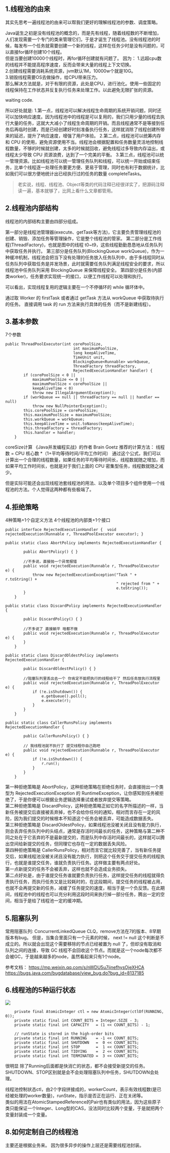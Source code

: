 ## 1.线程池的由来
其实先思考一遍线程池的由来可以帮我们更好的理解线程池的参数、调度策略。

Java诞生之初是没有线程池的概念的，而是先有线程，随着线程数的不断增加，人们发现需要一个专门的类来管理它们，于是才诞生了线程池。没有线程池的时候，每发布一个任务就需要创建一个新的线程，这样在任务少时是没有问题的，可以直接for循环创建10个线程。  
但是当要创建10000个线程时，再for循环创建就有问题了。 因为：
1.远超cpu数的线程并不能提高程序速度，反而会带来大量的线程上下文切换。  
2.创建线程需要消耗系统资源，jvm默认1M，10000w个就是10G。  
3.销毁线程需要OS去做操作，给CPU带来压力。  
那么解决方法就是，对于有限的资源，此处是CPU，进行池化。使用一些固定的线程保持在工作状态并反复执行任务来处理工作。以此避免无限扩张的资源。  

waiting code.

所以好处就是: 
1.第一点，线程池可以解决线程生命周期的系统开销问题，同时还可以加快响应速度。因为线程池中的线程是可以复用的，我们只用少量的线程去执行大量的任务，这就大大减小了线程生命周期的开销。而且线程通常不是等接到任务后再临时创建，而是已经创建好时刻准备执行任务，这样就消除了线程创建所带来的延迟，提升了响应速度，增强了用户体验。
2.第二点，线程池可以统筹内存和 CPU 的使用，避免资源使用不当。线程池会根据配置和任务数量灵活地控制线程数量，不够的时候就创建，太多的时候就回收，避免线程过多导致内存溢出，或线程太少导致 CPU 资源浪费，达到了一个完美的平衡。
3.第三点，线程池可以统一管理资源。比如线程池可以统一管理任务队列和线程，可以统一开始或结束任务，比单个线程逐一处理任务要更方便、更易于管理，同时也有利于数据统计，比如我们可以很方便地统计出已经执行过的任务的数量 completeTasks。

> 老实说，线程、线程池、Object等类的代码注释已经很详实了，把源码注释读一遍，基本就够了，比网上看什么文章都管用。

## 2.线程池内部结构

线程池的内部结构主要由四部分组成。

第一部分是线程池管理器(execute、getTask等方法)，它主要负责管理线程池的创建、销毁、添加任务等管理操作，它是整个线程池的管家。
第二部分是工作线程(ThreadFactory)，也就是图中的线程 t0~t9，这些线程勤勤恳恳地从任务队列中获取任务并执行。
第三部分是任务队列(BlockingQueue<Runnable> workQueue)，作为一种缓冲机制，线程池会把当下没有处理的任务放入任务队列中，由于多线程同时从任务队列中获取任务是并发场景，此时就需要任务队列满足线程安全的要求，所以线程池中任务队列采用 BlockingQueue 来保障线程安全。
第四部分是任务(内部类worker)，任务要求实现统一的接口，以便工作线程可以处理和执行。


可以看出，实现线程复用的逻辑主要在一个不停循环的 while 循环体中。

通过取 Worker 的 firstTask 或者通过 getTask 方法从 workQueue 中获取待执行的任务。
直接调用 task 的 run 方法来执行具体的任务（而不是新建线程）。

## 3.基本参数

7个参数

```
public ThreadPoolExecutor(int corePoolSize,
                              int maximumPoolSize,
                              long keepAliveTime,
                              TimeUnit unit,
                              BlockingQueue<Runnable> workQueue,
                              ThreadFactory threadFactory,
                              RejectedExecutionHandler handler) {
        if (corePoolSize < 0 ||
            maximumPoolSize <= 0 ||
            maximumPoolSize < corePoolSize ||
            keepAliveTime < 0)
            throw new IllegalArgumentException();
        if (workQueue == null || threadFactory == null || handler == null)
            throw new NullPointerException();
        this.corePoolSize = corePoolSize;
        this.maximumPoolSize = maximumPoolSize;
        this.workQueue = workQueue;
        this.keepAliveTime = unit.toNanos(keepAliveTime);
        this.threadFactory = threadFactory;
        this.handler = handler;
    }
```


coreSize计算
《Java并发编程实战》的作者 Brain Goetz 推荐的计算方法：
线程数 = CPU 核心数 *（1+平均等待时间/平均工作时间）
通过这个公式，我们可以计算出一个合理的线程数量，如果任务的平均等待时间长，线程数就随之增加，而如果平均工作时间长，也就是对于我们上面的 CPU 密集型任务，线程数就随之减少。  

但是实际可能还会出现线程池套线程池的用法、以及单个项目多个组件使用一个线程池的方法。个人觉得这两种都有些极端了。  



## 4.拒绝策略

4种策略+1个自定义方法  4个线程池的内部类+1个接口
```
public interface RejectedExecutionHandler {  void rejectedExecution(Runnable r, ThreadPoolExecutor executor); }

public static class AbortPolicy implements RejectedExecutionHandler {

        public AbortPolicy() { }

        //不多说，直接抛一个异常报错
        public void rejectedExecution(Runnable r, ThreadPoolExecutor e) {
            throw new RejectedExecutionException("Task " + r.toString() +
                                                 " rejected from " +
                                                 e.toString());
        }
    }

public static class DiscardPolicy implements RejectedExecutionHandler {

        public DiscardPolicy() { }

        //不多说了 直接躺平 啥都不做
        public void rejectedExecution(Runnable r, ThreadPoolExecutor e) {
        }
    }

public static class DiscardOldestPolicy implements RejectedExecutionHandler {

        public DiscardOldestPolicy() { }

        //阻塞队列里丢出去一个 你肯定不能把执行的线程给干了 然后任务放执行流程里
        public void rejectedExecution(Runnable r, ThreadPoolExecutor e) {
            if (!e.isShutdown()) {
                e.getQueue().poll();
                e.execute(r);
            }
        }
    }

public static class CallerRunsPolicy implements RejectedExecutionHandler {

        public CallerRunsPolicy() { }

        // 我线程池就不执行了 提交线程你自己跑吧
        public void rejectedExecution(Runnable r, ThreadPoolExecutor e) {
            if (!e.isShutdown()) {
                r.run();
            }
        }
    }

```

第一种拒绝策略是 AbortPolicy，这种拒绝策略在拒绝任务时，会直接抛出一个类型为 RejectedExecutionException 的 RuntimeException，让你感知到任务被拒绝了，于是你便可以根据业务逻辑选择重试或者放弃提交等策略。  
第二种拒绝策略是 DiscardPolicy，这种拒绝策略正如它的名字所描述的一样，当新任务被提交后直接被丢弃掉，也不会给你任何的通知，相对而言存在一定的风险，因为我们提交的时候根本不知道这个任务会被丢弃，可能造成数据丢失。  
第三种拒绝策略是 DiscardOldestPolicy，如果线程池没被关闭且没有能力执行，则会丢弃任务队列中的头结点，通常是存活时间最长的任务，这种策略与第二种不同之处在于它丢弃的不是最新提交的，而是队列中存活时间最长的，这样就可以腾出空间给新提交的任务，但同理它也存在一定的数据丢失风险。  
第四种拒绝策略是 CallerRunsPolicy，相对而言它就比较完善了，当有新任务提交后，如果线程池没被关闭且没有能力执行，则把这个任务交于提交任务的线程执行，也就是谁提交任务，谁就负责执行任务。这样做主要有两点好处。  
第一点新提交的任务不会被丢弃，这样也就不会造成业务损失。  
第二点好处是，由于谁提交任务谁就要负责执行任务，这样提交任务的线程就得负责执行任务，而执行任务又是比较耗时的，在这段期间，提交任务的线程被占用，也就不会再提交新的任务，减缓了任务提交的速度，相当于是一个负反馈。在此期间，线程池中的线程也可以充分利用这段时间来执行掉一部分任务，腾出一定的空间，相当于是给了线程池一定的缓冲期。


## 5.阻塞队列
常用阻塞队列:
ConcurrentLinkedQueue  CLQ，remove方法在7的版本、8早期版本有bug。
但是，当集合里面只有一个元素的时候， next != null 这个判断是不成立的。所以就会出现这个需要移除的节点已经被置为 null 了，但却没有取消和队列之间的连接，导致 GC 线程不会回收这个节点。而就是这一个node每次都不会被GC，于是越来越多的node，虽然看起来只有1个node。



参考文档：
https://mp.weixin.qq.com/s/nWDU5u7ijnefhysOjeXHCA
https://bugs.java.com/bugdatabase/view_bug.do?bug_id=8137185

## 6.线程池的5种运行状态


![](https://cdn.jsdelivr.net/gh/flowscolors/resources-backup@main/img_bed/多线程-线程池状态.JPG)

```
    private final AtomicInteger ctl = new AtomicInteger(ctlOf(RUNNING, 0));
    private static final int COUNT_BITS = Integer.SIZE - 3;
    private static final int CAPACITY   = (1 << COUNT_BITS) - 1;

    // runState is stored in the high-order bits
    private static final int RUNNING    = -1 << COUNT_BITS;
    private static final int SHUTDOWN   =  0 << COUNT_BITS;
    private static final int STOP       =  1 << COUNT_BITS;
    private static final int TIDYING    =  2 << COUNT_BITS;
    private static final int TERMINATED =  3 << COUNT_BITS;
```

很明显 除了Running后面都是快消亡的状态，都不会接受新提交的任务。SHUTDOWN、STOP区别就是会不会处理阻塞队列中任务，SHUTDOWN会处理。

线程池控制状态ctl，由2个字段拼接成的，workerCount，表示有效线程数(是已经被处理的worker数量)，runState，指示是否正在运行、正在关闭等。  
类似的用法在AtomicStampedReference的Pair也有类似的用法，因为这些原子类只能保证一个Integer、Long型的CAS，没法同时比较两个变量，于是就把两个变量封装成一个变量。  



## 8.如何定制自己的线程池
主要还是根据业务来。 因为很多异步的操作上层还是需要线程池封装。